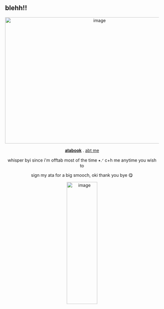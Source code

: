 ## blehh!!
 </p>
<p align="center">
 <img width="603" height="414" alt="image" src="https://media.discordapp.net/attachments/1400116994111701196/1401952236879351818/Untitled1_20250804183718.png?ex=68922544&is=6890d3c4&hm=335de225373d9cc80d9c41137e5425ee2bdc4d3dcc91be566b3aef24e2db17b0&=&format=webp&quality=lossless&width=905&height=621" />
 <p align="center">
  <a href="https://deerilyyvo.atabook.org/">𝐚𝐭𝐚𝐛𝐨𝐨𝐤</a> .
  <a href="https://deerilyyvo.carrd.co/">abt me</a> 
  <p align="center">
  whisper byi since i'm offtab most of the time ⭑.ᐟ c+h me anytime you wish to 
   
<p align="center">
   sign my ata for a big smooch, oki thank you bye 😋
   <p align="center">
<img width="100" height="400" alt="image" src="https://github.com/user-attachments/assets/36747b6c-41d2-4476-bc76-b3d9e224666a" />

  
 






 











